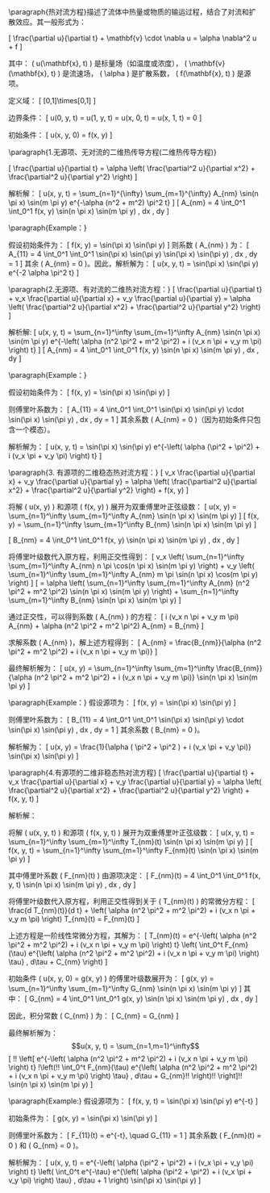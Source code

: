 



\paragraph{热对流方程}描述了流体中热量或物质的输运过程，结合了对流和扩散效应。其一般形式为：

\[
\frac{\partial u}{\partial t} + \mathbf{v} \cdot \nabla u = \alpha \nabla^2 u + f
\]

其中：
\( u(\mathbf{x}, t) \) 是标量场（如温度或浓度），
\( \mathbf{v}(\mathbf{x}, t) \) 是流速场，
\( \alpha \) 是扩散系数，
\( f(\mathbf{x}, t) \) 是源项。

定义域：
\[
[0,1]\times[0,1]
\]

边界条件：
\[
u(0, y, t) = u(1, y, t) = u(x, 0, t) = u(x, 1, t) = 0
\]

初始条件：
\[
u(x, y, 0) = f(x, y)
\]

\paragraph{1.无源项、无对流的二维热传导方程(二维热传导方程)}

\[
\frac{\partial u}{\partial t} = \alpha \left( \frac{\partial^2 u}{\partial x^2} + \frac{\partial^2 u}{\partial y^2} \right)
\]

解析解：
\[
u(x, y, t) = \sum_{n=1}^{\infty} \sum_{m=1}^{\infty} A_{nm} \sin(n \pi x) \sin(m \pi y) e^{-\alpha (n^2 + m^2) \pi^2 t}
\]
\[
A_{nm} = 4 \int_0^1 \int_0^1 f(x, y) \sin(n \pi x) \sin(m \pi y) \, dx \, dy
\]

\paragraph{Example：}

假设初始条件为：
\[
f(x, y) = \sin(\pi x) \sin(\pi y)
\]
则系数 \( A_{nm} \) 为：
\[
A_{11} = 4 \int_0^1 \int_0^1 \sin(\pi x) \sin(\pi y) \sin(\pi x) \sin(\pi y) \, dx \, dy = 1
\]
其余 \( A_{nm} = 0 \)。因此，解析解为：
\[
u(x, y, t) = \sin(\pi x) \sin(\pi y) e^{-2 \alpha \pi^2 t}
\]


\paragraph{2.无源项、有对流的二维热对流方程：}
\[
\frac{\partial u}{\partial t} + v_x \frac{\partial u}{\partial x} + v_y \frac{\partial u}{\partial y} = \alpha \left( \frac{\partial^2 u}{\partial x^2} + \frac{\partial^2 u}{\partial y^2} \right)
\]

解析解:
\[
u(x, y, t) = \sum_{n=1}^\infty \sum_{m=1}^\infty A_{nm} \sin(n \pi x) \sin(m \pi y) e^{-\left( \alpha (n^2 \pi^2 + m^2 \pi^2) + i (v_x n \pi + v_y m \pi) \right) t}
\]
\[
  A_{nm} = 4 \int_0^1 \int_0^1 f(x, y) \sin(n \pi x) \sin(m \pi y) \, dx \, dy
  \]

\paragraph{Example：}

假设初始条件为：
\[
f(x, y) = \sin(\pi x) \sin(\pi y)
\]

则傅里叶系数为：
\[
A_{11} = 4 \int_0^1 \int_0^1 \sin(\pi x) \sin(\pi y) \cdot \sin(\pi x) \sin(\pi y) \, dx \, dy = 1
\]
其余系数 \( A_{nm} = 0 \)（因为初始条件只包含一个模态）。

解析解为：
\[
u(x, y, t) = \sin(\pi x) \sin(\pi y) e^{-\left( \alpha (\pi^2 + \pi^2) + i (v_x \pi + v_y \pi) \right) t}
\]






\paragraph{3. 有源项的二维稳态热对流方程：}
\[
v_x \frac{\partial u}{\partial x} + v_y \frac{\partial u}{\partial y} = \alpha \left( \frac{\partial^2 u}{\partial x^2} + \frac{\partial^2 u}{\partial y^2} \right) + f(x, y)
\]



将解 \( u(x, y) \) 和源项 \( f(x, y) \) 展开为双重傅里叶正弦级数：
\[
u(x, y) = \sum_{n=1}^\infty \sum_{m=1}^\infty A_{nm} \sin(n \pi x) \sin(m \pi y)
\]
\[
f(x, y) = \sum_{n=1}^\infty \sum_{m=1}^\infty B_{nm} \sin(n \pi x) \sin(m \pi y)
\]

\[
B_{nm} = 4 \int_0^1 \int_0^1 f(x, y) \sin(n \pi x) \sin(m \pi y) \, dx \, dy
\]

将傅里叶级数代入原方程，利用正交性得到：
\[
v_x \left( \sum_{n=1}^\infty \sum_{m=1}^\infty A_{nm} n \pi \cos(n \pi x) \sin(m \pi y) \right) + v_y \left( \sum_{n=1}^\infty \sum_{m=1}^\infty A_{nm} m \pi \sin(n \pi x) \cos(m \pi y) \right)
\]
\[
= \alpha \left( \sum_{n=1}^\infty \sum_{m=1}^\infty A_{nm} (n^2 \pi^2 + m^2 \pi^2) \sin(n \pi x) \sin(m \pi y) \right) + \sum_{n=1}^\infty \sum_{m=1}^\infty B_{nm} \sin(n \pi x) \sin(m \pi y)
\]

通过正交性，可以得到系数 \( A_{nm} \) 的方程：
\[
i (v_x n \pi + v_y m \pi) A_{nm} + \alpha (n^2 \pi^2 + m^2 \pi^2) A_{nm} = B_{nm}
\]

求解系数 \( A_{nm} \)，解上述方程得到：
\[
A_{nm} = \frac{B_{nm}}{\alpha (n^2 \pi^2 + m^2 \pi^2) + i (v_x n \pi + v_y m \pi)}
\]

最终解析解为：
\[
u(x, y) = \sum_{n=1}^\infty \sum_{m=1}^\infty \frac{B_{nm}}{\alpha (n^2 \pi^2 + m^2 \pi^2) + i (v_x n \pi + v_y m \pi)} \sin(n \pi x) \sin(m \pi y)
\]

\paragraph{Example：}
假设源项为：
\[
f(x, y) = \sin(\pi x) \sin(\pi y)
\]

则傅里叶系数为：
\[
B_{11} = 4 \int_0^1 \int_0^1 \sin(\pi x) \sin(\pi y) \cdot \sin(\pi x) \sin(\pi y) \, dx \, dy = 1
\]
其余系数 \( B_{nm} = 0 \)。

解析解为：
\[
u(x, y) = \frac{1}{\alpha ( \pi^2 + \pi^2 ) + i (v_x \pi + v_y \pi)} \sin(\pi x) \sin(\pi y)
\]

\paragraph{4.有源项的二维非稳态热对流方程}
\[
\frac{\partial u}{\partial t} + v_x \frac{\partial u}{\partial x} + v_y \frac{\partial u}{\partial y} = \alpha \left( \frac{\partial^2 u}{\partial x^2} + \frac{\partial^2 u}{\partial y^2} \right) + f(x, y, t)
\]

解析解：

将解 \( u(x, y, t) \) 和源项 \( f(x, y, t) \) 展开为双重傅里叶正弦级数：
\[
u(x, y, t) = \sum_{n=1}^\infty \sum_{m=1}^\infty T_{nm}(t) \sin(n \pi x) \sin(m \pi y)
\]
\[
f(x, y, t) = \sum_{n=1}^\infty \sum_{m=1}^\infty F_{nm}(t) \sin(n \pi x) \sin(m \pi y)
\]

其中傅里叶系数 \( F_{nm}(t) \) 由源项决定：
\[
F_{nm}(t) = 4 \int_0^1 \int_0^1 f(x, y, t) \sin(n \pi x) \sin(m \pi y) \, dx \, dy
\]

将傅里叶级数代入原方程，利用正交性得到关于 \( T_{nm}(t) \) 的常微分方程：
\[
\frac{d T_{nm}(t)}{d t} + \left( \alpha (n^2 \pi^2 + m^2 \pi^2) + i (v_x n \pi + v_y m \pi) \right) T_{nm}(t) = F_{nm}(t)
\]

上述方程是一阶线性常微分方程，其解为：
\[
T_{nm}(t) = e^{-\left( \alpha (n^2 \pi^2 + m^2 \pi^2) + i (v_x n \pi + v_y m \pi) \right) t} \left( \int_0^t F_{nm}(\tau) e^{\left( \alpha (n^2 \pi^2 + m^2 \pi^2) + i (v_x n \pi + v_y m \pi) \right) \tau} \, d\tau + C_{nm} \right)
\]

初始条件 \( u(x, y, 0) = g(x, y) \) 的傅里叶级数展开为：
\[
g(x, y) = \sum_{n=1}^\infty \sum_{m=1}^\infty G_{nm} \sin(n \pi x) \sin(m \pi y)
\]
其中：
\[
G_{nm} = 4 \int_0^1 \int_0^1 g(x, y) \sin(n \pi x) \sin(m \pi y) \, dx \, dy
\]

因此，积分常数 \( C_{nm} \) 为：
\[
C_{nm} = G_{nm}
\]

最终解析解为：$$u(x, y, t) = \sum_{n=1,m=1}^\infty$$
\[
 \!\! \left[ e^{-\left( \alpha (n^2 \pi^2 + m^2 \pi^2) + i (v_x n \pi + v_y m \pi) \right) t} \!\left(\!\! \int_0^t F_{nm}(\tau) e^{\left( \alpha (n^2 \pi^2 + m^2 \pi^2) + i (v_x n \pi + v_y m \pi) \right) \tau} \, d\tau + G_{nm}\!\! \right)\!\! \right]\!\! \sin(n \pi x) \sin(m \pi y)
\]



\paragraph{Example:}
假设源项为：
\[
f(x, y, t) = \sin(\pi x) \sin(\pi y) e^{-t}
\]

初始条件为：
\[
g(x, y) = \sin(\pi x) \sin(\pi y)
\]

则傅里叶系数为：
\[
F_{11}(t) = e^{-t}, \quad G_{11} = 1
\]
其余系数 \( F_{nm}(t) = 0 \) 和 \( G_{nm} = 0 \)。

解析解为：
\[
u(x, y, t) = e^{-\left( \alpha (\pi^2 + \pi^2) + i (v_x \pi + v_y \pi) \right) t} \left( \int_0^t e^{-\tau} e^{\left( \alpha (\pi^2 + \pi^2) + i (v_x \pi + v_y \pi) \right) \tau} \, d\tau + 1 \right) \sin(\pi x) \sin(\pi y)
\]






